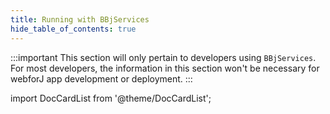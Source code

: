 ```yaml
---
title: Running with BBjServices
hide_table_of_contents: true
---
```


:::important 
This section will only pertain to developers using `BBjServices`. For most developers, the information in this section won't be necessary for webforJ app development or deployment.
:::

<Head>
  <style>{`
  .container {
    max-width: 65em !important;
  }
  `}</style>
</Head>

<!-- vale off -->
import DocCardList from '@theme/DocCardList';

<!-- vale on -->

<DocCardList className="topics-list" />